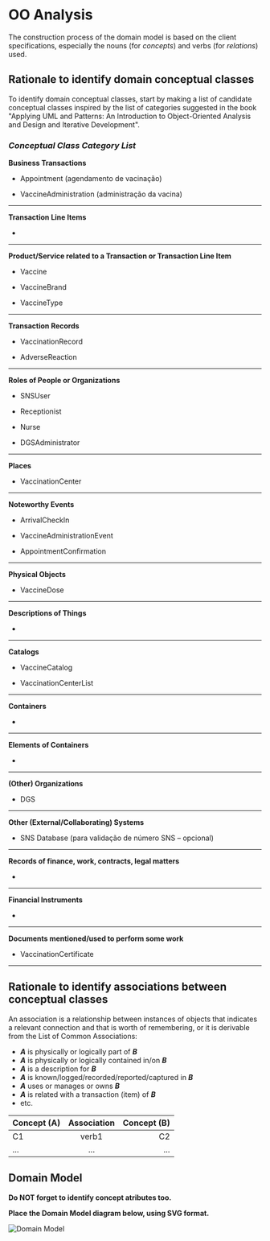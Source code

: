 # OO Analysis

The construction process of the domain model is based on the client specifications, especially the nouns (for _concepts_) and verbs (for _relations_) used. 

## Rationale to identify domain conceptual classes
To identify domain conceptual classes, start by making a list of candidate conceptual classes inspired by the list of categories suggested in the book "Applying UML and Patterns: An Introduction to Object-Oriented Analysis and Design and Iterative Development". 


### _Conceptual Class Category List_

**Business Transactions**

* Appointment (agendamento de vacinação)

* VaccineAdministration (administração da vacina)

---

**Transaction Line Items**

*

---

**Product/Service related to a Transaction or Transaction Line Item**

* Vaccine

* VaccineBrand

* VaccineType

---

**Transaction Records**

* VaccinationRecord

* AdverseReaction

---  

**Roles of People or Organizations**

* SNSUser

* Receptionist

* Nurse

* DGSAdministrator

---

**Places**

* VaccinationCenter

---

**Noteworthy Events**

* ArrivalCheckIn

* VaccineAdministrationEvent

* AppointmentConfirmation

---

**Physical Objects**

* VaccineDose

---

**Descriptions of Things**

* 

---

**Catalogs**

* VaccineCatalog

* VaccinationCenterList

---

**Containers**

* 

---

**Elements of Containers**

* 

---

**(Other) Organizations**

* DGS

---

**Other (External/Collaborating) Systems**

* SNS Database (para validação de número SNS – opcional)

---

**Records of finance, work, contracts, legal matters**

* 

---

**Financial Instruments**

* 

---

**Documents mentioned/used to perform some work**

* VaccinationCertificate

---


## Rationale to identify associations between conceptual classes

An association is a relationship between instances of objects that indicates a relevant connection and that is worth of remembering, or it is derivable from the List of Common Associations: 

* **_A_** is physically or logically part of **_B_**
* **_A_** is physically or logically contained in/on **_B_**
* **_A_** is a description for **_B_**
* **_A_** is known/logged/recorded/reported/captured in **_B_**
* **_A_** uses or manages or owns **_B_**
* **_A_** is related with a transaction (item) of **_B_**
* etc.


| Concept (A) 		|  Association   	|  Concept (B) |
|----------	   		|:-------------:		|------:       |
| C1  	| verb1    		 	| C2  |
| ...  	| ...    		 	| ...  |



## Domain Model

**Do NOT forget to identify concept atributes too.**

**Place the Domain Model diagram below, using SVG format.**

![Domain Model](svg/DM.svg)